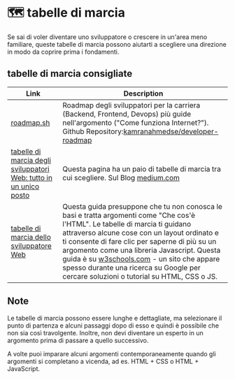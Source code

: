 # 🗺️ tabelle di marcia 

Se sai di voler diventare uno sviluppatore o crescere in un'area meno familiare, queste tabelle di marcia possono aiutarti a scegliere una direzione in modo da coprire prima i fondamenti.

## tabelle di marcia consigliate

| Link | Description |
|--|--|
| [roadmap.sh](https://roadmap.sh/) | Roadmap degli sviluppatori per la carriera (Backend, Frontend, Devops) più guide nell'argomento ("Come funziona Internet?"). Github Repository:[kamranahmedse/developer-roadmap](https://github.com/kamranahmedse/developer-roadmap) |
| [tabelle di marcia degli sviluppatori Web: tutto in un unico posto](https://medium.com/level-up-web/developer-roadmaps-all-in-one-place-75c0402db0e0) | Questa pagina ha un paio di tabelle di marcia tra cui scegliere. Sul Blog [medium.com](https://medium.com)|
| [tabelle di marcia dello sviluppatore Web](https://www.w3schools.com/whatis/) | Questa guida presuppone che tu non conosca le basi e tratta argomenti come "Che cos'è l'HTML". Le tabelle di marcia ti guidano attraverso alcune cose con un layout ordinato e ti consente di fare clic per saperne di più su un argomento come una libreria Javascript. Questa guida è su [w3schools.com](www.w3schools.com) - un sito che appare spesso durante una ricerca su Google per cercare soluzioni o tutorial su HTML, CSS o JS.

## Note

Le tabelle di marcia possono essere lunghe e dettagliate, ma selezionare il punto di partenza e alcuni passaggi dopo di esso e quindi è possibile che non sia così travolgente. Inoltre, non devi diventare un esperto in un argomento prima di passare a quello successivo.

A volte puoi imparare alcuni argomenti contemporaneamente quando gli argomenti si completano a vicenda, ad es. HTML + CSS o HTML + JavaScript.

<!--stackedit_data:
eyJwcm9wZXJ0aWVzIjoiZXh0ZW5zaW9uczpcbiAgcHJlc2V0Oi
BnZm1cbiIsImhpc3RvcnkiOlstMTcwMjcxMTA0N119
-->
